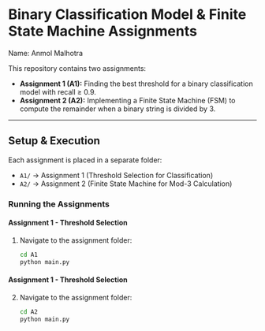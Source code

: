 # Binary Classification Model & Finite State Machine Assignments
Name: Anmol Malhotra

This repository contains two assignments:

- **Assignment 1 (A1):** Finding the best threshold for a binary classification model with recall ≥ 0.9.
- **Assignment 2 (A2):** Implementing a Finite State Machine (FSM) to compute the remainder when a binary string is divided by 3.

---

## Setup & Execution

Each assignment is placed in a separate folder:  
- `A1/` → Assignment 1 (Threshold Selection for Classification)  
- `A2/` → Assignment 2 (Finite State Machine for Mod-3 Calculation)

### Running the Assignments

#### **Assignment 1 - Threshold Selection**
1. Navigate to the assignment folder:
   ```sh
   cd A1
   python main.py

#### **Assignment 1 - Threshold Selection**
2. Navigate to the assignment folder:
   ```sh
   cd A2
   python main.py

